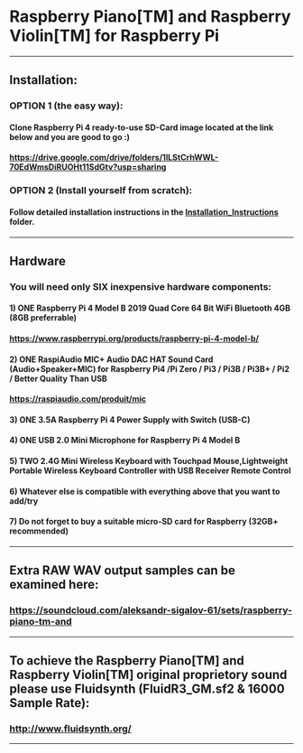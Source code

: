 # Raspberry Piano[TM] and Raspberry Violin[TM] for Raspberry Pi

***

## Installation:

### OPTION 1 (the easy way):

#### Clone Raspberry Pi 4 ready-to-use SD-Card image located at the link below and you are good to go :)
#### https://drive.google.com/drive/folders/1lLStCrhWWL-70EdWmsDiRUOHt11SdGtv?usp=sharing

### OPTION 2 (Install yourself from scratch):

#### Follow detailed installation instructions in the [Installation_Instructions](https://github.com/asigalov61/Raspberry-Piano/tree/main/Raspberry-Pi/Installation_Instructions) folder.

***

## Hardware

### You will need only SIX inexpensive hardware components:

#### 1) ONE Raspberry Pi 4 Model B 2019 Quad Core 64 Bit WiFi Bluetooth 4GB (8GB preferrable)
#### https://www.raspberrypi.org/products/raspberry-pi-4-model-b/

#### 2) ONE RaspiAudio MIC+ Audio DAC HAT Sound Card (Audio+Speaker+MIC) for Raspberry Pi4 /Pi Zero / Pi3 / Pi3B / Pi3B+ / Pi2 / Better Quality Than USB
#### https://raspiaudio.com/produit/mic

#### 3) ONE 3.5A Raspberry Pi 4 Power Supply with Switch (USB-C)

#### 4) ONE USB 2.0 Mini Microphone for Raspberry Pi 4 Model B

#### 5) TWO 2.4G Mini Wireless Keyboard with Touchpad Mouse,Lightweight Portable Wireless Keyboard Controller with USB Receiver Remote Control

#### 6) Whatever else is compatible with everything above that you want to add/try

#### 7) Do not forget to buy a suitable micro-SD card for Raspberry (32GB+ recommended)

***

## Extra RAW WAV output samples can be examined here:
### https://soundcloud.com/aleksandr-sigalov-61/sets/raspberry-piano-tm-and

***

## To achieve the Raspberry Piano[TM] and Raspberry Violin[TM] original proprietory sound please use Fluidsynth (FluidR3_GM.sf2 & 16000 Sample Rate):
### http://www.fluidsynth.org/

***
